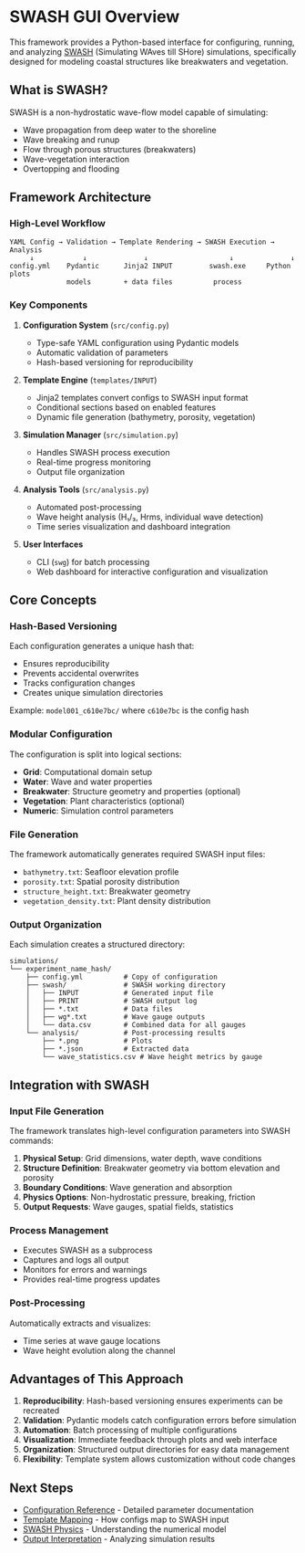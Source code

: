 # SWASH GUI Overview

This framework provides a Python-based interface for configuring, running, and analyzing [SWASH](https://swash.sourceforge.io/) (Simulating WAves till SHore) simulations, specifically designed for modeling coastal structures like breakwaters and vegetation.

## What is SWASH?

SWASH is a non-hydrostatic wave-flow model capable of simulating:
- Wave propagation from deep water to the shoreline
- Wave breaking and runup
- Flow through porous structures (breakwaters)
- Wave-vegetation interaction
- Overtopping and flooding

## Framework Architecture

### High-Level Workflow

```
YAML Config → Validation → Template Rendering → SWASH Execution → Analysis
     ↓            ↓              ↓                    ↓              ↓
config.yml    Pydantic      Jinja2 INPUT         swash.exe     Python plots
              models        + data files          process      
```

### Key Components

1. **Configuration System** (`src/config.py`)
   - Type-safe YAML configuration using Pydantic models
   - Automatic validation of parameters
   - Hash-based versioning for reproducibility

2. **Template Engine** (`templates/INPUT`)
   - Jinja2 templates convert configs to SWASH input format
   - Conditional sections based on enabled features
   - Dynamic file generation (bathymetry, porosity, vegetation)

3. **Simulation Manager** (`src/simulation.py`)
   - Handles SWASH process execution
   - Real-time progress monitoring
   - Output file organization

4. **Analysis Tools** (`src/analysis.py`)
   - Automated post-processing
   - Wave height analysis (H₁/₃, Hrms, individual wave detection)
   - Time series visualization and dashboard integration

5. **User Interfaces**
   - CLI (`swg`) for batch processing
   - Web dashboard for interactive configuration and visualization

## Core Concepts

### Hash-Based Versioning

Each configuration generates a unique hash that:
- Ensures reproducibility
- Prevents accidental overwrites
- Tracks configuration changes
- Creates unique simulation directories

Example: `model001_c610e7bc/` where `c610e7bc` is the config hash

### Modular Configuration

The configuration is split into logical sections:
- **Grid**: Computational domain setup
- **Water**: Wave and water properties
- **Breakwater**: Structure geometry and properties (optional)
- **Vegetation**: Plant characteristics (optional)
- **Numeric**: Simulation control parameters

### File Generation

The framework automatically generates required SWASH input files:
- `bathymetry.txt`: Seafloor elevation profile
- `porosity.txt`: Spatial porosity distribution
- `structure_height.txt`: Breakwater geometry
- `vegetation_density.txt`: Plant density distribution

### Output Organization

Each simulation creates a structured directory:
```
simulations/
└── experiment_name_hash/
    ├── config.yml          # Copy of configuration
    ├── swash/              # SWASH working directory
    │   ├── INPUT           # Generated input file
    │   ├── PRINT           # SWASH output log
    │   ├── *.txt           # Data files
    │   ├── wg*.txt         # Wave gauge outputs
    │   └── data.csv        # Combined data for all gauges
    └── analysis/           # Post-processing results
        ├── *.png           # Plots
        ├── *.json          # Extracted data
        └── wave_statistics.csv # Wave height metrics by gauge
```

## Integration with SWASH

### Input File Generation

The framework translates high-level configuration parameters into SWASH commands:

1. **Physical Setup**: Grid dimensions, water depth, wave conditions
2. **Structure Definition**: Breakwater geometry via bottom elevation and porosity
3. **Boundary Conditions**: Wave generation and absorption
4. **Physics Options**: Non-hydrostatic pressure, breaking, friction
5. **Output Requests**: Wave gauges, spatial fields, statistics

### Process Management

- Executes SWASH as a subprocess
- Captures and logs all output
- Monitors for errors and warnings
- Provides real-time progress updates

### Post-Processing

Automatically extracts and visualizes:
- Time series at wave gauge locations
- Wave height evolution along the channel

## Advantages of This Approach

1. **Reproducibility**: Hash-based versioning ensures experiments can be recreated
2. **Validation**: Pydantic models catch configuration errors before simulation
3. **Automation**: Batch processing of multiple configurations
4. **Visualization**: Immediate feedback through plots and web interface
5. **Organization**: Structured output directories for easy data management
6. **Flexibility**: Template system allows customization without code changes

## Next Steps

- [Configuration Reference](configuration-reference.md) - Detailed parameter documentation
- [Template Mapping](template-mapping.md) - How configs map to SWASH input
- [SWASH Physics](swash-physics.md) - Understanding the numerical model
- [Output Interpretation](output-interpretation.md) - Analyzing simulation results
